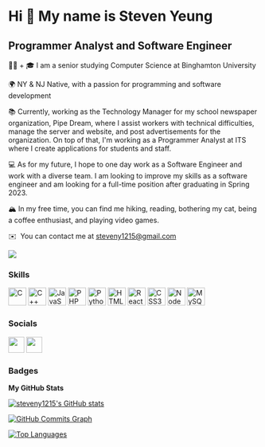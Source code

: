 Hi 👋 My name is Steven Yeung
=============================

Programmer Analyst and Software Engineer
-------------------------------------------------

👋🏽 + 🎓 I am a senior studying Computer Science at Binghamton University 

🌍 NY & NJ Native, with a passion for programming and software development 

📚 Currently, working as the Technology Manager for my school newspaper organization, Pipe Dream, where I assist workers with technical difficulties, manage the server and website, and post advertisements for the organization. On top of that, I'm working as a Programmer Analyst at ITS where I create applications for students and staff. 

💻 As for my future, I hope to one day work as a Software Engineer and work with a diverse team. I am looking to improve my skills as a software engineer and am looking for a full-time position after graduating in Spring 2023. 

🏔 In my free time, you can find me hiking, reading, bothering my cat, being a coffee enthusiast, and playing video games.

✉️  You can contact me at [steveny1215@gmail.com](mailto:steveny1215@gmail.com)

<a href="https://www.github.com/steveny1215" target="_blank" rel="noreferrer"><img
src="https://img.shields.io/github/followers/steveny1215?logo=github&style=for-the-badge&color=3382ed&labelColor=000000" /></a>

### Skills

<p align="left">
<a href="https://docs.microsoft.com/en-us/cpp/?view=msvc-170" target="_blank" rel="noreferrer"><img src="https://raw.githubusercontent.com/danielcranney/readme-generator/main/public/icons/skills/c-colored.svg" width="36" height="36" alt="C" /></a>
<a href="https://docs.microsoft.com/en-us/cpp/?view=msvc-170" target="_blank" rel="noreferrer"><img src="https://raw.githubusercontent.com/danielcranney/readme-generator/main/public/icons/skills/cplusplus-colored.svg" width="36" height="36" alt="C++" /></a>
<a href="https://developer.mozilla.org/en-US/docs/Web/JavaScript" target="_blank" rel="noreferrer"><img src="https://raw.githubusercontent.com/danielcranney/readme-generator/main/public/icons/skills/javascript-colored.svg" width="36" height="36" alt="JavaScript" /></a>
<a href="https://www.php.net/" target="_blank" rel="noreferrer"><img src="https://raw.githubusercontent.com/danielcranney/readme-generator/main/public/icons/skills/php-colored.svg" width="36" height="36" alt="PHP" /></a>
<a href="https://www.python.org/" target="_blank" rel="noreferrer"><img src="https://raw.githubusercontent.com/danielcranney/readme-generator/main/public/icons/skills/python-colored.svg" width="36" height="36" alt="Python" /></a>
<a href="https://developer.mozilla.org/en-US/docs/Glossary/HTML5" target="_blank" rel="noreferrer"><img src="https://raw.githubusercontent.com/danielcranney/readme-generator/main/public/icons/skills/html5-colored.svg" width="36" height="36" alt="HTML5" /></a>
<a href="https://reactjs.org/" target="_blank" rel="noreferrer"><img src="https://raw.githubusercontent.com/danielcranney/readme-generator/main/public/icons/skills/react-colored.svg" width="36" height="36" alt="React" /></a>
<a href="https://www.w3.org/TR/CSS/#css" target="_blank" rel="noreferrer"><img src="https://raw.githubusercontent.com/danielcranney/readme-generator/main/public/icons/skills/css3-colored.svg" width="36" height="36" alt="CSS3" /></a>
<a href="https://nodejs.org/en/" target="_blank" rel="noreferrer"><img src="https://raw.githubusercontent.com/danielcranney/readme-generator/main/public/icons/skills/nodejs-colored.svg" width="36" height="36" alt="NodeJS" /></a>
<a href="https://www.mysql.com/" target="_blank" rel="noreferrer"><img src="https://raw.githubusercontent.com/danielcranney/readme-generator/main/public/icons/skills/mysql-colored.svg" width="36" height="36" alt="MySQL" /></a>
</p>


### Socials

<p align="left"> <a href="https://www.github.com/steveny1215" target="_blank" rel="noreferrer"><img src="https://raw.githubusercontent.com/danielcranney/readme-generator/main/public/icons/socials/github.svg" width="32" height="32" /></a> <a href="https://www.linkedin.com/in/syeung1215/" target="_blank" rel="noreferrer"><img src="https://raw.githubusercontent.com/danielcranney/readme-generator/main/public/icons/socials/linkedin.svg" width="32" height="32" /></a></p>

### Badges

<b>My GitHub Stats</b>

<a href="http://www.github.com/steveny1215"><img src="https://github-readme-stats.vercel.app/api?username=steveny1215&show_icons=true&hide=&count_private=true&title_color=0891b2&text_color=14b8a6&icon_color=3382ed&bg_color=000000&hide_border=true&show_icons=true" alt="steveny1215's GitHub stats" /></a>

<a href="http://www.github.com/steveny1215"><img src="https://activity-graph.herokuapp.com/graph?username=steveny1215&bg_color=000000&color=14b8a6&line=3382ed&point=14b8a6&area_color=000000&area=true&hide_border=true&custom_title=GitHub%20Commits%20Graph" alt="GitHub Commits Graph" /></a>

<a href="https://github.com/steveny1215" align="left"><img src="https://github-readme-stats.vercel.app/api/top-langs/?username=steveny1215&langs_count=10&title_color=0891b2&text_color=14b8a6&icon_color=3382ed&bg_color=000000&hide_border=true&locale=en&custom_title=Top%20%Languages" alt="Top Languages" /></a>
